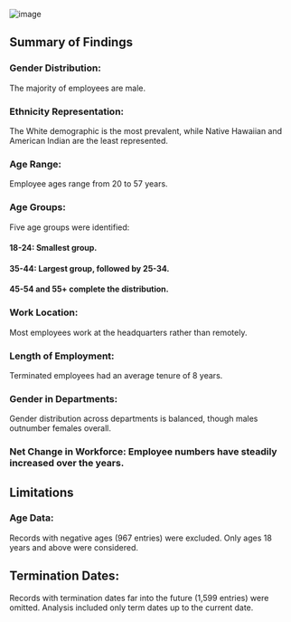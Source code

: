 
![image](https://github.com/user-attachments/assets/996ee811-f40a-43f4-9a1d-1ef2624ad077)

## Summary of Findings

### Gender Distribution: 
The majority of employees are male.
### Ethnicity Representation: 
The White demographic is the most prevalent, while Native Hawaiian and American Indian are the least represented.
### Age Range: 
Employee ages range from 20 to 57 years.
### Age Groups: 
Five age groups were identified:
#### 18-24: Smallest group.
#### 35-44: Largest group, followed by 25-34.
#### 45-54 and 55+ complete the distribution.

### Work Location: 
Most employees work at the headquarters rather than remotely.
### Length of Employment: 
Terminated employees had an average tenure of 8 years.
### Gender in Departments: 
Gender distribution across departments is balanced, though males outnumber females overall.
### Net Change in Workforce: Employee numbers have steadily increased over the years.

## Limitations
### Age Data:
Records with negative ages (967 entries) were excluded.
Only ages 18 years and above were considered.
## Termination Dates:
Records with termination dates far into the future (1,599 entries) were omitted.
Analysis included only term dates up to the current date.
